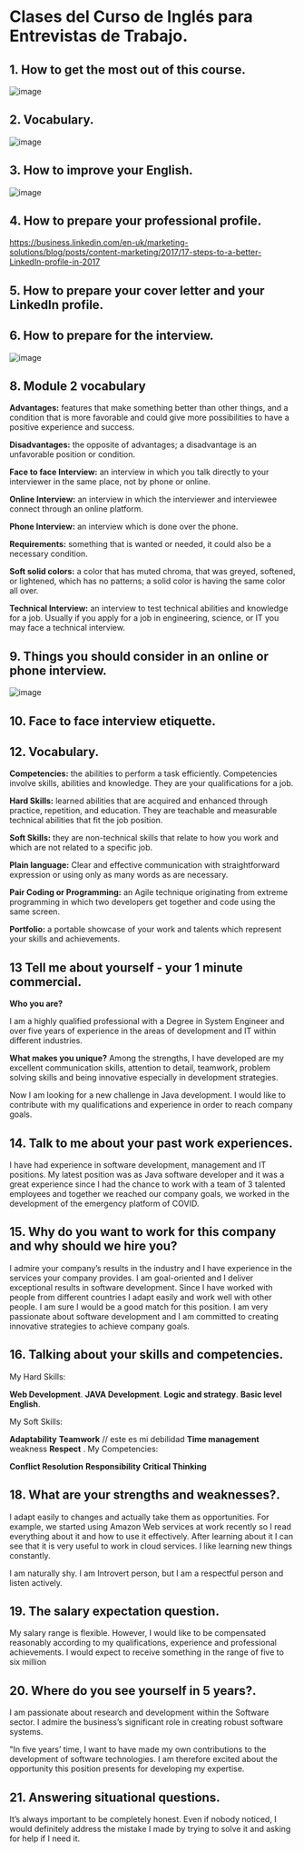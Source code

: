 # Clases del Curso de Inglés para Entrevistas de Trabajo.

## 1. How to get the most out of this course.

![image](https://user-images.githubusercontent.com/31891276/125089602-1bbbb480-e094-11eb-9eb0-8857ca984848.png)

## 2. Vocabulary.


![image](https://user-images.githubusercontent.com/31891276/125090037-8bca3a80-e094-11eb-8ff6-5cd8ddacd441.png)

## 3. How to improve your English.

![image](https://user-images.githubusercontent.com/31891276/125090279-ca5ff500-e094-11eb-8977-37b7ac135a7b.png)

## 4. How to prepare your professional profile.

https://business.linkedin.com/en-uk/marketing-solutions/blog/posts/content-marketing/2017/17-steps-to-a-better-LinkedIn-profile-in-2017

## 5. How to prepare your cover letter and your LinkedIn profile.

## 6. How to prepare for the interview.

![image](https://user-images.githubusercontent.com/31891276/125106304-1c107b80-e0a5-11eb-8707-7d29a04b8c3d.png)

## 8.  Module 2 vocabulary

**Advantages:** features that make something better than other things, and a condition that is more favorable and could give more possibilities to have a positive experience and success.

**Disadvantages:** the opposite of advantages; a disadvantage is an unfavorable position or condition.

**Face to face Interview:** an interview in which you talk directly to your interviewer in the same place, not by phone or online.

**Online Interview:** an interview in which the interviewer and interviewee connect through an online platform.

**Phone Interview:** an interview which is done over the phone.

**Requirements:** something that is wanted or needed, it could also be a necessary condition.

**Soft solid colors:** a color that has muted chroma, that was greyed, softened, or lightened, which has no patterns; a solid color is having the same color all over.

**Technical Interview:** an interview to test technical abilities and knowledge for a job. Usually if you apply for a job in engineering, science, or IT you may face a technical interview.

## 9. Things you should consider in an online or phone interview.

![image](https://user-images.githubusercontent.com/31891276/125107598-9db4d900-e0a6-11eb-947b-edf18cfc877a.png)

## 10. Face to face interview etiquette.

## 12. Vocabulary.

**Competencies:** the abilities to perform a task efficiently. Competencies involve skills, abilities and knowledge. They are your qualifications for a job.

**Hard Skills:** learned abilities that are acquired and enhanced through practice, repetition, and education. They are teachable and measurable technical abilities that fit the job position.

**Soft Skills:** they are non-technical skills that relate to how you work and which are not related to a specific job.

**Plain language:** Clear and effective communication with straightforward expression or using only as many words as are necessary.

**Pair Coding or Programming:** an Agile technique originating from extreme programming in which two developers get together and code using the same screen.

**Portfolio:** a portable showcase of your work and talents which represent your skills and achievements.

## 13 Tell me about yourself - your 1 minute commercial.

**Who you are?**

I am a highly qualified professional with a Degree in System Engineer  and over five years of experience in the areas of development and IT within different industries. 

**What makes you unique?**
Among the strengths, I have developed are my excellent communication skills, attention to detail, teamwork, problem solving skills and being innovative especially in development strategies. 

Now I am looking for a new challenge in Java development. I would like to contribute with my qualifications and experience in order to reach company goals.

## 14. Talk to me about your past work experiences.

I have had experience in software development, management and IT positions. My latest position was as Java software developer and it was a great experience since I had the chance to work with a team of 3 talented employees and together we reached our company goals, we worked in the development of the emergency platform of COVID.

## 15. Why do you want to work for this company and why should we hire you?

I admire your company’s results in the industry and I have experience in the services your company provides. 
I am goal-oriented and I deliver exceptional results in software development.
Since I have worked with people from different countries I adapt easily and work well with other people. 
I am sure I would be a good match for this position. 
I am very passionate about software development and I am committed to creating innovative strategies to achieve company goals.

## 16. Talking about your skills and competencies.

My Hard Skills:

**Web Development**.
**JAVA Development**.
**Logic and strategy**.
**Basic level English**.

My Soft Skills:

**Adaptability**
**Teamwork**
// este es mi debilidad **Time management**  weakness
**Respect**
.
My Competencies:

**Conflict Resolution**
**Responsibility**
**Critical Thinking**

## 18. What are your strengths and weaknesses?.

I adapt easily to changes and actually take them as opportunities. For example, we started using Amazon Web services at work recently so I read everything about it and how to use it effectively. After learning about it I can see that it is very useful to work in cloud services. I like learning new things constantly.

I am naturally shy.
I am Introvert person, but I am a respectful person and listen actively. 

## 19. The salary expectation question.

My salary range is flexible. However, I would like to be compensated reasonably according to my qualifications, experience and professional achievements. 
I would expect to receive something in the range of five to six million

## 20. Where do you see yourself in 5 years?.

I am passionate about research and development within the Software sector. I admire the business’s significant role in creating robust software systems.

"In five years’ time, I want to have made my own contributions to the development of software technologies. I am therefore excited about the opportunity this position presents for developing my expertise.

## 21. Answering situational questions.

It’s always important to be completely honest. Even if nobody noticed, I would definitely address the mistake I made by trying to solve it and asking for help if I need it.



